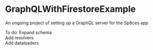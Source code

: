 # GraphQLWithFirestoreExample
An ongoing project of setting up a GraphQL server for the Sp8ces app

To do:
Expand schema <br>
Add resolvers <br>
Add dataloaders <br>
